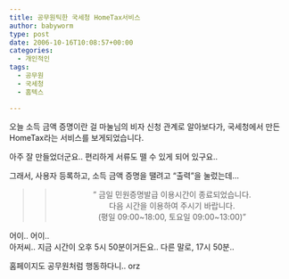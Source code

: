 ```yaml
---
title: 공무원틱한 국세청 HomeTax서비스
author: babyworm
type: post
date: 2006-10-16T10:08:57+00:00
categories:
  - 개인적인
tags:
  - 공무원
  - 국세청
  - 홈텍스

---
```

오늘 소득 금액 증명이란 걸 마눌님의 비자 신청 관계로 알아보다가, 국세청에서 만든 HomeTax라는 서비스를 보게되었습니다. 

아주 잘 만들었더군요.. 편리하게 서류도 뗄 수 있게 되어 있구요..

그래서, 사용자 등록하고, 소득 금액 증명을 땔려고 “출력”을 눌렀는데…

> <div style="text-align: center">
>   <blockquote>
>     <p>
>       ” 금일 민원증명발급 이용시간이 종료되었습니다.<br /> 다음 시간을 이용하여 주시기 바랍니다.<br /> (평일 09:00~18:00, 토요일 09:00~13:00)”
>     </p>
>   </blockquote>
> </div>

어이.. 어이..<br>
아저씨.. 지금 시간이 오후 5시 50분이거든요.. 다른 말로, 17시 50분.. 

홈페이지도 공무원처럼 행동하다니.. orz
